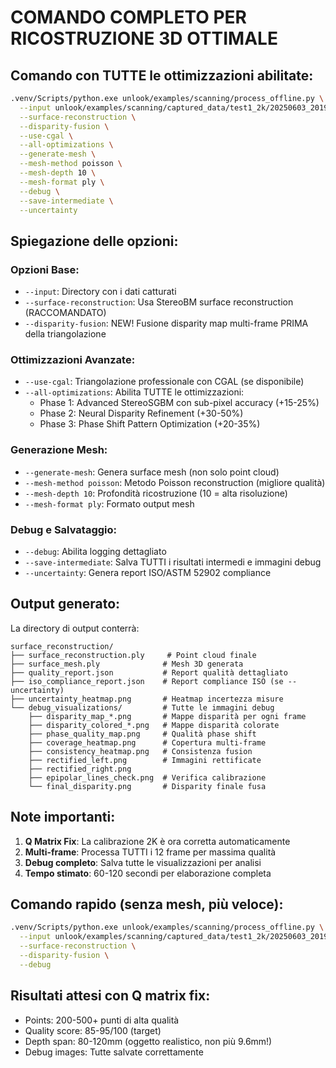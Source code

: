 # COMANDO COMPLETO PER RICOSTRUZIONE 3D OTTIMALE

## Comando con TUTTE le ottimizzazioni abilitate:

```bash
.venv/Scripts/python.exe unlook/examples/scanning/process_offline.py \
  --input unlook/examples/scanning/captured_data/test1_2k/20250603_201954 \
  --surface-reconstruction \
  --disparity-fusion \
  --use-cgal \
  --all-optimizations \
  --generate-mesh \
  --mesh-method poisson \
  --mesh-depth 10 \
  --mesh-format ply \
  --debug \
  --save-intermediate \
  --uncertainty
```

## Spiegazione delle opzioni:

### Opzioni Base:
- `--input`: Directory con i dati catturati
- `--surface-reconstruction`: Usa StereoBM surface reconstruction (RACCOMANDATO)
- `--disparity-fusion`: NEW! Fusione disparity map multi-frame PRIMA della triangolazione

### Ottimizzazioni Avanzate:
- `--use-cgal`: Triangolazione professionale con CGAL (se disponibile)
- `--all-optimizations`: Abilita TUTTE le ottimizzazioni:
  - Phase 1: Advanced StereoSGBM con sub-pixel accuracy (+15-25%)
  - Phase 2: Neural Disparity Refinement (+30-50%)
  - Phase 3: Phase Shift Pattern Optimization (+20-35%)

### Generazione Mesh:
- `--generate-mesh`: Genera surface mesh (non solo point cloud)
- `--mesh-method poisson`: Metodo Poisson reconstruction (migliore qualità)
- `--mesh-depth 10`: Profondità ricostruzione (10 = alta risoluzione)
- `--mesh-format ply`: Formato output mesh

### Debug e Salvataggio:
- `--debug`: Abilita logging dettagliato
- `--save-intermediate`: Salva TUTTI i risultati intermedi e immagini debug
- `--uncertainty`: Genera report ISO/ASTM 52902 compliance

## Output generato:

La directory di output conterrà:
```
surface_reconstruction/
├── surface_reconstruction.ply     # Point cloud finale
├── surface_mesh.ply              # Mesh 3D generata
├── quality_report.json           # Report qualità dettagliato
├── iso_compliance_report.json    # Report compliance ISO (se --uncertainty)
├── uncertainty_heatmap.png       # Heatmap incertezza misure
└── debug_visualizations/         # Tutte le immagini debug
    ├── disparity_map_*.png       # Mappe disparità per ogni frame
    ├── disparity_colored_*.png   # Mappe disparità colorate
    ├── phase_quality_map.png     # Qualità phase shift
    ├── coverage_heatmap.png      # Copertura multi-frame
    ├── consistency_heatmap.png   # Consistenza fusion
    ├── rectified_left.png        # Immagini rettificate
    ├── rectified_right.png
    ├── epipolar_lines_check.png  # Verifica calibrazione
    └── final_disparity.png       # Disparity finale fusa
```

## Note importanti:

1. **Q Matrix Fix**: La calibrazione 2K è ora corretta automaticamente
2. **Multi-frame**: Processa TUTTI i 12 frame per massima qualità
3. **Debug completo**: Salva tutte le visualizzazioni per analisi
4. **Tempo stimato**: 60-120 secondi per elaborazione completa

## Comando rapido (senza mesh, più veloce):

```bash
.venv/Scripts/python.exe unlook/examples/scanning/process_offline.py \
  --input unlook/examples/scanning/captured_data/test1_2k/20250603_201954 \
  --surface-reconstruction \
  --disparity-fusion \
  --debug
```

## Risultati attesi con Q matrix fix:

- Points: 200-500+ punti di alta qualità
- Quality score: 85-95/100 (target)
- Depth span: 80-120mm (oggetto realistico, non più 9.6mm!)
- Debug images: Tutte salvate correttamente